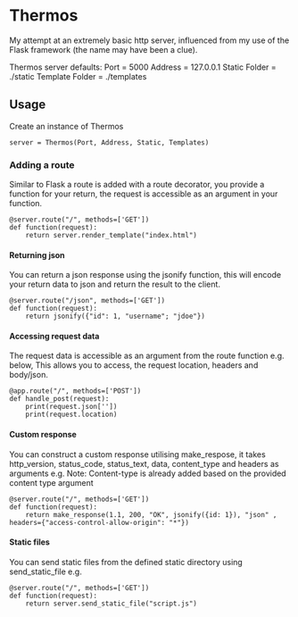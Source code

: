 # Thermos

My attempt at an extremely basic http server, influenced from my use of the Flask framework (the name may have been a clue).

Thermos server defaults:
Port = 5000
Address = 127.0.0.1
Static Folder = ./static
Template Folder = ./templates

## Usage

Create an instance of Thermos

```
server = Thermos(Port, Address, Static, Templates)
```

### Adding a route

Similar to Flask a route is added with a route decorator, you provide a function for your return, the request is accessible as an argument in your function.

```
@server.route("/", methods=['GET'])
def function(request):
    return server.render_template("index.html")
```

#### Returning json

You can return a json response using the jsonify function, this will encode your return data to json and return the result to the client.

```
@server.route("/json", methods=['GET'])
def function(request):
    return jsonify({"id": 1, "username"; "jdoe"})
```

#### Accessing request data

The request data is accessible as an argument from the route function e.g. below, This allows you to access, the request location, headers and body/json.

```
@app.route("/", methods=['POST'])
def handle_post(request):
    print(request.json[''])
    print(request.location)
```

#### Custom response

You can construct a custom response utilising make_respose, it takes http_version, status_code, status_text, data, content_type and headers as arguments e.g.
Note: Content-type is already added based on the provided content type argument

```
@server.route("/", methods=['GET'])
def function(request):
    return make_response(1.1, 200, "OK", jsonify({id: 1}), "json" , headers={"access-control-allow-origin": "*"})
```

#### Static files

You can send static files from the defined static directory using send_static_file e.g.

```
@server.route("/", methods=['GET'])
def function(request):
    return server.send_static_file("script.js")
```
